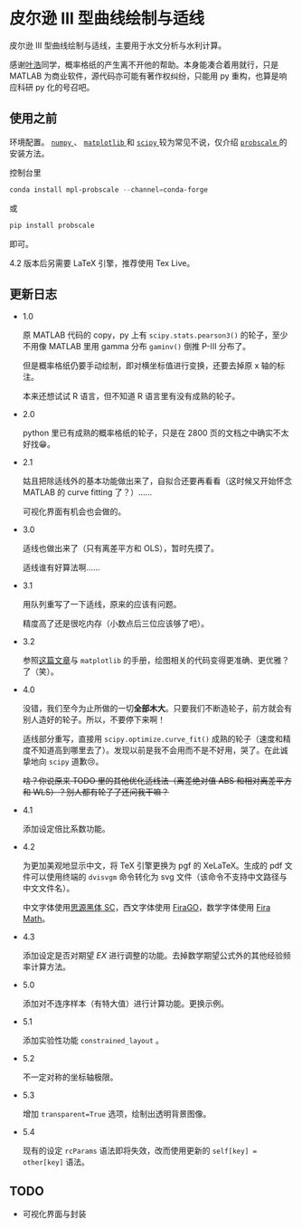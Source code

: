 # 皮尔逊 III 型曲线绘制与适线

皮尔逊 III 型曲线绘制与适线，主要用于水文分析与水利计算。

感谢[叶浩](https://github.com/yehao1999)同学，概率格纸的产生离不开他的帮助。本身能凑合着用就行，只是 MATLAB 为商业软件，源代码亦可能有著作权纠纷，只能用 py 重构，也算是响应科研 py 化的号召吧。

## 使用之前

环境配置。 [ `numpy` ](https://numpy.org/) 、 [ `matplotlib` ](https://matplotlib.org/) 和 [ `scipy` ](https://scipy.org/) 较为常见不说，仅介绍 [ `probscale` ](https://matplotlib.org/mpl-probscale/)的安装方法。

控制台里

``` powershell
conda install mpl-probscale --channel=conda-forge
```

或

``` powershell
pip install probscale
```

即可。

4.2 版本后另需要 LaTeX 引擎，推荐使用 Tex Live。

## 更新日志

* 1.0

    原 MATLAB 代码的 copy，py 上有 `scipy.stats.pearson3()` 的轮子，至少不用像 MATLAB 里用 gamma 分布 `gaminv()` 倒推 P-III 分布了。

    但是概率格纸仍要手动绘制，即对横坐标值进行变换，还要去掉原 x 轴的标注。

    本来还想试试 R 语言，但不知道 R 语言里有没有成熟的轮子。

* 2.0

    python 里已有成熟的概率格纸的轮子，只是在 2800 页的文档之中确实不太好找😁。

* 2.1

    姑且把除适线外的基本功能做出来了，自拟合还要再看看（这时候又开始怀念 MATLAB 的 curve fitting 了？）……

    可视化界面有机会也会做的。

* 3.0

    适线也做出来了（只有离差平方和 OLS），暂时先摸了。

    适线谁有好算法啊……

* 3.1

    用队列重写了一下适线，原来的应该有问题。

    精度高了还是很吃内存（小数点后三位应该够了吧）。

* 3.2

    参照[这篇文章](https://zhuanlan.zhihu.com/p/93423829)与 `matplotlib` 的手册，绘图相关的代码变得更准确、更优雅？了（笑）。

* 4.0

    没错，我们至今为止所做的一切**全部木大**。只要我们不断造轮子，前方就会有别人造好的轮子。所以，不要停下来啊！

    适线部分重写，直接用 `scipy.optimize.curve_fit()` 成熟的轮子（速度和精度不知道高到哪里去了）。发现以前是我不会用而不是不好用，哭了。在此诚挚地向 `scipy` 道歉😢。

    ~~啥？你说原来 TODO 里的其他优化适线法（离差绝对值 ABS 和相对离差平方和 WLS）？别人都有轮子了还问我干嘛？~~

* 4.1

    添加设定倍比系数功能。

* 4.2

    为更加美观地显示中文，将 TeX 引擎更换为 pgf 的 XeLaTeX。生成的 pdf 文件可以使用终端的 `dvisvgm` 命令转化为 svg 文件（该命令不支持中文路径与中文文件名）。

    中文字体使用[思源黑体 SC](https://github.com/adobe-fonts/source-han-sans)，西文字体使用 [FiraGO](https://github.com/bBoxType/FiraGO)，数学字体使用 [Fira Math](https://github.com/firamath/firamath)。

* 4.3

    添加设定是否对期望 *EX* 进行调整的功能。去掉数学期望公式外的其他经验频率计算方法。

* 5.0

    添加对不连序样本（有特大值）进行计算功能。更换示例。

* 5.1

    添加实验性功能 `constrained_layout` 。

* 5.2

    不一定对称的坐标轴极限。

* 5.3

    增加 `transparent=True` 选项，绘制出透明背景图像。

* 5.4

    现有的设定 `rcParams` 语法即将失效，改而使用更新的 `self[key] = other[key]` 语法。

## TODO

* 可视化界面与封装
